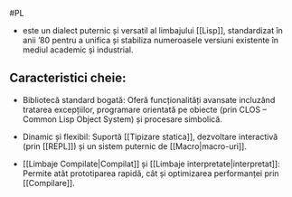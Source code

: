 #PL 
- este un dialect puternic și versatil al limbajului [[Lisp]], standardizat în anii ’80 pentru a unifica și stabiliza numeroasele versiuni existente în mediul academic și industrial.
## **Caracteristici cheie:**

- Bibliotecă standard bogată: Oferă funcționalități avansate incluzând tratarea excepțiilor, programare orientată pe obiecte (prin CLOS – Common Lisp Object System) și procesare simbolică.

- Dinamic și flexibil: Suportă [[Tipizare statica]], dezvoltare interactivă (prin [[REPL]]) și un sistem puternic de [[Macro|macro-uri]].

- [[Limbaje Compilate|Compilat]] și [[Limbaje interpretate|interpretat]]: Permite atât prototiparea rapidă, cât și optimizarea performanței prin [[Compilare]].